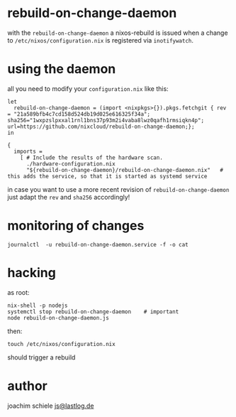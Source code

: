 # rebuild-on-change-daemon

with the `rebuild-on-change-daemon` a nixos-rebuild is issued when a change to `/etc/nixos/configuration.nix` is registered via `inotifywatch`.

# using the daemon

all you need to modify your `configuration.nix` like this:

    let
      rebuild-on-change-daemon = (import <nixpkgs>{}).pkgs.fetchgit { rev = "21a589bfb4c7cd158d524db19d025e616325f34a"; sha256="1wxpzslpxxal1rnl1bns37p93m2i4vaba8lwz0qafh1rmsiqkn4p"; url=https://github.com/nixcloud/rebuild-on-change-daemon;};
    in
    
    {
      imports =
        [ # Include the results of the hardware scan.
          ./hardware-configuration.nix
          "${rebuild-on-change-daemon}/rebuild-on-change-daemon.nix"   # this adds the service, so that it is started as systemd service

in case you want to use a more recent revision of `rebuild-on-change-daemon` just adapt the `rev` and `sha256` accordingly!

# monitoring of changes

    journalctl  -u rebuild-on-change-daemon.service -f -o cat

# hacking

as root:

    nix-shell -p nodejs
    systemctl stop rebuild-on-change-daemon    # important
    node rebuild-on-change-daemon.js

then:

    touch /etc/nixos/configuration.nix

should trigger a rebuild

# author

joachim schiele <js@lastlog.de>
